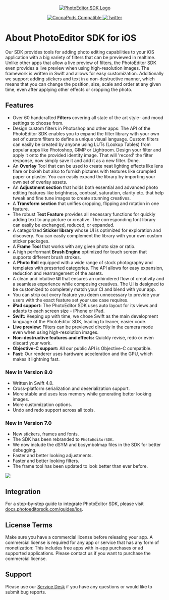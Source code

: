 <p align="center">
	<a href="https://www.photoeditorsdk.com/?utm_campaign=Projects&utm_source=Github&utm_medium=Side_Projects&utm_content=IOS-Build">
		<img src="http://static.photoeditorsdk.com/logo.png" alt="PhotoEditor SDK Logo"/>
	</a>
</p>
<p align="center">
	<a href="https://cocoapods.org/pods/PhotoEditorSDK">
		<img src="https://img.shields.io/cocoapods/v/PhotoEditorSDK.svg" alt="CocoaPods Compatible">
	</a>
	<a href="http://twitter.com/PhotoEditorSDK">
		<img src="https://img.shields.io/badge/twitter-@PhotoEditorSDK-blue.svg?style=flat" alt="Twitter">
	</a>
</p>

# About PhotoEditor SDK for iOS

Our SDK provides tools for adding photo editing capabilities to your iOS application with a big variety of filters that can be previewed in realtime. Unlike other apps that allow a live preview of filters, the PhotoEditor SDK even provides a live preview when using high-resolution images. The framework is written in Swift and allows for easy customization.
Additionally we support adding stickers and text in a non-destructive manner, which means that you can change the position, size, scale and order at any given time, even after applying other effects or cropping the photo.

## Features

* Over 60 handcrafted **Filters** covering all state of the art style- and mood settings to choose from. 
* Design custom filters in Photoshop and other apps: The API of the PhotoEditor SDK enables you to expand the filter library with your own set of custom filters to define a unique visual language. Custom filters can easily be created by anyone using LUTs (Lookup Tables) from popular apps like Photoshop, GIMP or Lightroom. Design your filter and apply it onto the provided identity image. That will 'record' the filter response, now simply save it and add it as a new filter. Done. 
* An **Overlay** Tool that can be used to create neat lighting effects like lens flare or bokeh but also to furnish pictures with textures like crumpled paper or plaster. You can easily expand the library by importing your own set of overlay assets.  
* An **Adjustment section** that holds both essential and advanced photo editing features like brightness, contrast, saturation, clarity etc. that help tweak and fine tune images to create stunning creatives. 
* A **Transform section** that unifies cropping, flipping and rotation in one feature.  
* The robust **Text Feature** provides all necessary functions for quickly adding text to any picture or creative. The corresponding font library can easily be exchanged, reduced, or expanded.
* A categorized **Sticker library** whose UI is optimized for exploration and discovery. You can easily complement the library with your own custom sticker packages.
* A **Frame Tool** that works with any given photo size or ratio.   
* A high performant **Brush Engine** optimized for touch screen that supports different brush strokes.  
* A **Photo Roll** equipped with a wide range of stock photography and templates with presorted categories. The API allows for easy expansion, reduction and rearrangement of the assets. 
* A clean and intuitive **UI** that ensures an unhindered flow of creativity and a seamless experience while composing creatives. The UI is designed to be customized to completely match your CI and blend with your app. 
* You can strip out every feature you deem unnecessary to provide your users with the exact feature set your use case requires.
* **iPad support:** The PhotoEditor SDK uses auto layout for its views and adapts to each screen size - iPhone or iPad.
* **Swift:** Keeping up with time, we chose Swift as the main development language of the PhotoEditor SDK, leading to leaner, easier code.
* **Live preview:** Filters can be previewed directly in the camera mode even when using high-resolution images.
* **Non-destructive features and effects:** Quickly revise, redo or even discard your work.
* **Objective-C support:** All our public API is Objective-C compatible.
* **Fast:** Our renderer uses hardware acceleration and the GPU, which makes it lightning fast.

### New in Version 8.0

* Written in Swift 4.0.
* Cross-platform serialization and deserialization support.
* More stable and uses less memory while generating better looking images.
* More customization options.
* Undo and redo support across all tools.

### New in Version 7.0

* New stickers, frames and fonts.
* The SDK has been rebranded to `PhotoEditorSDK`.
* We now include the dSYM and bcsymbolmap files in the SDK for better debugging.
* Faster and better looking adjustments.
* Faster and better looking filters.
* The frame tool has been updated to look better than ever before.

<p>
	<a target="_blank" href="https://www.photoeditorsdk.com/?utm_campaign=Projects&utm_source=Github&utm_medium=Side_Projects&utm_content=IOS-Build">
		<img style="display:block" src="http://docs.photoeditorsdk.com/assets/images/guides/ios/v7/product.jpg?utm_campaign=Projects&utm_source=Github&utm_medium=Side_Projects&utm_content=IOS-Build">
	</a>
</p>

## Integration

For a step-by-step guide to integrate PhotoEditor SDK, please visit [docs.photoeditorsdk.com/guides/ios](https://docs.photoeditorsdk.com/guides/ios/?utm_campaign=Projects&utm_source=Github&utm_medium=Side_Projects&utm_content=IOS-Build).

## License Terms

Make sure you have a commercial license before releasing your app.
A commercial license is required for any app or service that has any form of monetization: This includes free apps with in-app purchases or ad supported applications. Please contact us if you want to purchase the commercial license.


## Support

Please use our [Service Desk](http://support.photoeditorsdk.com/) if you have any questions or would like to submit bug reports.
